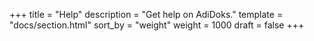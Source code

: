 +++
title = "Help"
description = "Get help on AdiDoks."
template = "docs/section.html"
sort_by = "weight"
weight = 1000
draft = false
+++

